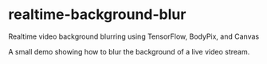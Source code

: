 # realtime-background-blur

Realtime video background blurring using TensorFlow, BodyPix, and Canvas

A small demo showing how to blur the background of a live video stream.
